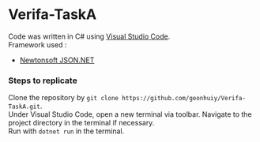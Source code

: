 # Verifa-TaskA
Code was written in C# using [Visual Studio Code](https://code.visualstudio.com/).  
Framework used :
- [Newtonsoft JSON.NET](https://www.newtonsoft.com/json)  
### Steps to replicate  
Clone the repository by `git clone https://github.com/geonhuiy/Verifa-TaskA.git`.  
Under Visual Studio Code, open a new terminal via toolbar. Navigate to the project directory in the terminal if necessary.  
Run with `dotnet run` in the terminal.


